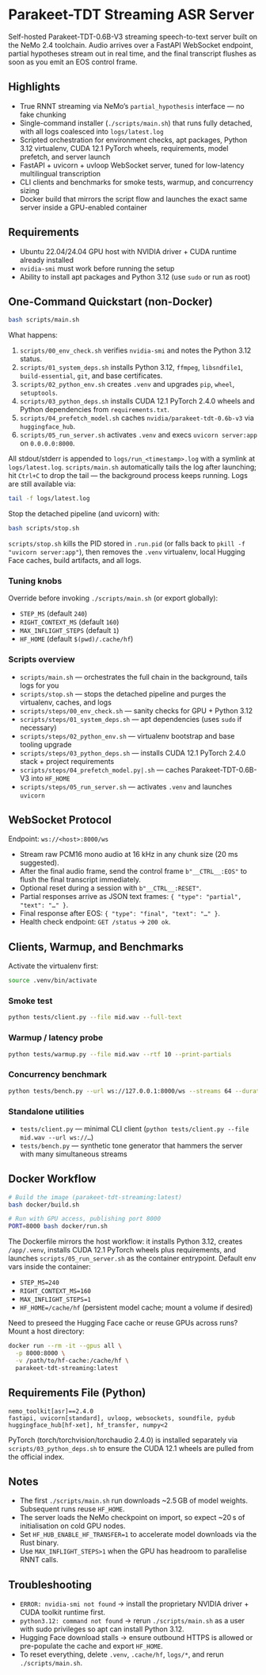 # Parakeet-TDT Streaming ASR Server

Self-hosted Parakeet-TDT-0.6B-V3 streaming speech-to-text server built on the NeMo 2.4 toolchain. Audio arrives over a FastAPI WebSocket endpoint, partial hypotheses stream out in real time, and the final transcript flushes as soon as you emit an EOS control frame.

## Highlights
- True RNNT streaming via NeMo’s `partial_hypothesis` interface — no fake chunking
- Single-command installer (`./scripts/main.sh`) that runs fully detached, with all logs coalesced into `logs/latest.log`
- Scripted orchestration for environment checks, apt packages, Python 3.12 virtualenv, CUDA 12.1 PyTorch wheels, requirements, model prefetch, and server launch
- FastAPI + uvicorn + uvloop WebSocket server, tuned for low-latency multilingual transcription
- CLI clients and benchmarks for smoke tests, warmup, and concurrency sizing
- Docker build that mirrors the script flow and launches the exact same server inside a GPU-enabled container

## Requirements
- Ubuntu 22.04/24.04 GPU host with NVIDIA driver + CUDA runtime already installed
- `nvidia-smi` must work before running the setup
- Ability to install apt packages and Python 3.12 (use `sudo` or run as root)

## One-Command Quickstart (non-Docker)
```bash
bash scripts/main.sh
```

What happens:
1. `scripts/00_env_check.sh` verifies `nvidia-smi` and notes the Python 3.12 status.
2. `scripts/01_system_deps.sh` installs Python 3.12, `ffmpeg`, `libsndfile1`, `build-essential`, `git`, and base certificates.
3. `scripts/02_python_env.sh` creates `.venv` and upgrades `pip`, `wheel`, `setuptools`.
4. `scripts/03_python_deps.sh` installs CUDA 12.1 PyTorch 2.4.0 wheels and Python dependencies from `requirements.txt`.
5. `scripts/04_prefetch_model.sh` caches `nvidia/parakeet-tdt-0.6b-v3` via `huggingface_hub`.
6. `scripts/05_run_server.sh` activates `.venv` and execs `uvicorn server:app` on `0.0.0.0:8000`.

All stdout/stderr is appended to `logs/run_<timestamp>.log` with a symlink at `logs/latest.log`. `scripts/main.sh` automatically tails the log after launching; hit `Ctrl+C` to drop the tail — the background process keeps running. Logs are still available via:
```bash
tail -f logs/latest.log
```

Stop the detached pipeline (and uvicorn) with:
```bash
bash scripts/stop.sh
```

`scripts/stop.sh` kills the PID stored in `.run.pid` (or falls back to `pkill -f "uvicorn server:app"`), then removes the `.venv` virtualenv, local Hugging Face caches, build artifacts, and all logs.

### Tuning knobs
Override before invoking `./scripts/main.sh` (or export globally):
- `STEP_MS` (default `240`)
- `RIGHT_CONTEXT_MS` (default `160`)
- `MAX_INFLIGHT_STEPS` (default `1`)
- `HF_HOME` (default `$(pwd)/.cache/hf`)

### Scripts overview
- `scripts/main.sh` — orchestrates the full chain in the background, tails logs for you
- `scripts/stop.sh` — stops the detached pipeline and purges the virtualenv, caches, and logs
- `scripts/steps/00_env_check.sh` — sanity checks for GPU + Python 3.12
- `scripts/steps/01_system_deps.sh` — apt dependencies (uses `sudo` if necessary)
- `scripts/steps/02_python_env.sh` — virtualenv bootstrap and base tooling upgrade
- `scripts/steps/03_python_deps.sh` — installs CUDA 12.1 PyTorch 2.4.0 stack + project requirements
- `scripts/steps/04_prefetch_model.py|.sh` — caches Parakeet-TDT-0.6B-V3 into `HF_HOME`
- `scripts/steps/05_run_server.sh` — activates `.venv` and launches `uvicorn`

## WebSocket Protocol
Endpoint: `ws://<host>:8000/ws`

- Stream raw PCM16 mono audio at 16 kHz in any chunk size (20 ms suggested).
- After the final audio frame, send the control frame `b"__CTRL__:EOS"` to flush the final transcript immediately.
- Optional reset during a session with `b"__CTRL__:RESET"`.
- Partial responses arrive as JSON text frames: `{ "type": "partial", "text": "…" }`.
- Final response after EOS: `{ "type": "final", "text": "…" }`.
- Health check endpoint: `GET /status` → `200 ok`.

## Clients, Warmup, and Benchmarks
Activate the virtualenv first:
```bash
source .venv/bin/activate
```

### Smoke test
```bash
python tests/client.py --file mid.wav --full-text
```

### Warmup / latency probe
```bash
python tests/warmup.py --file mid.wav --rtf 10 --print-partials
```

### Concurrency benchmark
```bash
python tests/bench.py --url ws://127.0.0.1:8000/ws --streams 64 --duration 30
```

### Standalone utilities
- `tests/client.py` — minimal CLI client (`python tests/client.py --file mid.wav --url ws://…`)
- `tests/bench.py` — synthetic tone generator that hammers the server with many simultaneous streams

## Docker Workflow
```bash
# Build the image (parakeet-tdt-streaming:latest)
bash docker/build.sh

# Run with GPU access, publishing port 8000
PORT=8000 bash docker/run.sh
```

The Dockerfile mirrors the host workflow: it installs Python 3.12, creates `/app/.venv`, installs CUDA 12.1 PyTorch wheels plus requirements, and launches `scripts/05_run_server.sh` as the container entrypoint. Default env vars inside the container:
- `STEP_MS=240`
- `RIGHT_CONTEXT_MS=160`
- `MAX_INFLIGHT_STEPS=1`
- `HF_HOME=/cache/hf` (persistent model cache; mount a volume if desired)

Need to preseed the Hugging Face cache or reuse GPUs across runs? Mount a host directory:
```bash
docker run --rm -it --gpus all \
  -p 8000:8000 \
  -v /path/to/hf-cache:/cache/hf \
  parakeet-tdt-streaming:latest
```

## Requirements File (Python)
```
nemo_toolkit[asr]==2.4.0
fastapi, uvicorn[standard], uvloop, websockets, soundfile, pydub
huggingface_hub[hf-xet], hf_transfer, numpy<2
```
PyTorch (torch/torchvision/torchaudio 2.4.0) is installed separately via `scripts/03_python_deps.sh` to ensure the CUDA 12.1 wheels are pulled from the official index.

## Notes
- The first `./scripts/main.sh` run downloads ~2.5 GB of model weights. Subsequent runs reuse `HF_HOME`.
- The server loads the NeMo checkpoint on import, so expect ~20 s of initialisation on cold GPU nodes.
- Set `HF_HUB_ENABLE_HF_TRANSFER=1` to accelerate model downloads via the Rust binary.
- Use `MAX_INFLIGHT_STEPS>1` when the GPU has headroom to parallelise RNNT calls.

## Troubleshooting
- `ERROR: nvidia-smi not found` → install the proprietary NVIDIA driver + CUDA toolkit runtime first.
- `python3.12: command not found` → rerun `./scripts/main.sh` as a user with sudo privileges so apt can install Python 3.12.
- Hugging Face download stalls → ensure outbound HTTPS is allowed or pre-populate the cache and export `HF_HOME`.
- To reset everything, delete `.venv`, `.cache/hf`, `logs/*`, and rerun `./scripts/main.sh`.
